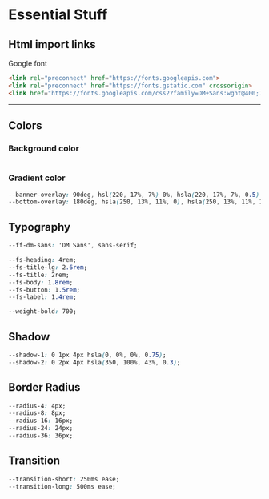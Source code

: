 # Essential Stuff

## Html import links

Google font

``` html
<link rel="preconnect" href="https://fonts.googleapis.com">
<link rel="preconnect" href="https://fonts.gstatic.com" crossorigin>
<link href="https://fonts.googleapis.com/css2?family=DM+Sans:wght@400;700&display=swap" rel="stylesheet">
```

---

## Colors

### Background color

``` css

```

### Gradient color

``` css
--banner-overlay: 90deg, hsl(220, 17%, 7%) 0%, hsla(220, 17%, 7%, 0.5) 100%;
--bottom-overlay: 180deg, hsla(250, 13%, 11%, 0), hsla(250, 13%, 11%, 1);
```

## Typography

``` css
--ff-dm-sans: 'DM Sans', sans-serif;

--fs-heading: 4rem;
--fs-title-lg: 2.6rem;
--fs-title: 2rem;
--fs-body: 1.8rem;
--fs-button: 1.5rem;
--fs-label: 1.4rem;

--weight-bold: 700;
```

## Shadow

``` css
--shadow-1: 0 1px 4px hsla(0, 0%, 0%, 0.75);
--shadow-2: 0 2px 4px hsla(350, 100%, 43%, 0.3);
```

## Border Radius

``` css
--radius-4: 4px;
--radius-8: 8px;
--radius-16: 16px;
--radius-24: 24px;
--radius-36: 36px;
```

## Transition

``` css
--transition-short: 250ms ease;
--transition-long: 500ms ease;
```
